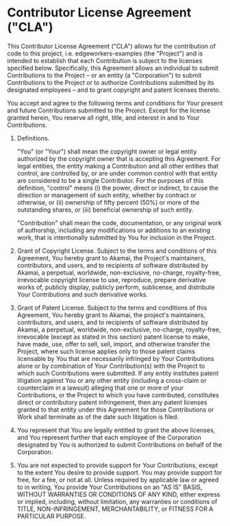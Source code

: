 # Contributor License Agreement ("CLA")

This Contributor License Agreement ("CLA") allows for the contribution of code to this project, i.e. edgeworkers-examples (the "Project") and is intended to establish that each Contribution is subject to the licenses specified below. Specifically, this Agreement allows an individual to submit Contributions to the Project – or an entity (a "Corporation") to submit Contributions to the Project or to authorize Contributions submitted by its designated employees – and to grant copyright and patent licenses thereto.

You accept and agree to the following terms and conditions for Your present and future Contributions submitted to the Project. Except for the license granted herein, You reserve all right, title, and interest in and to Your Contributions.

1. Definitions.

    "You" (or "Your") shall mean the copyright owner or legal entity authorized by the copyright owner that is accepting this Agreement. For legal entities, the entity making a Contribution and all other entities that control, are controlled by, or are under common control with that entity are considered to be a single Contributor. For the purposes of this definition, "control" means (i) the power, direct or indirect, to cause the direction or management of such entity, whether by contract or otherwise, or (ii) ownership of fifty percent (50%) or more of the outstanding shares, or (iii) beneficial ownership of such entity.

    "Contribution" shall mean the code, documentation, or any original work of authorship, including any modifications or additions to an existing work, that is intentionally submitted by You for inclusion in the Project.

2. Grant of Copyright License. Subject to the terms and conditions of this Agreement, You hereby grant to Akamai, the Project's maintainers, contributors, and users, and to recipients of software distributed by Akamai, a perpetual, worldwide, non-exclusive, no-charge, royalty-free, irrevocable copyright license to use, reproduce, prepare derivative works of, publicly display, publicly perform, sublicense, and distribute Your Contributions and such derivative works.
3. Grant of Patent License. Subject to the terms and conditions of this Agreement, You hereby grant to Akamai, the project's maintainers, contributors, and users, and to recipients of software distributed by Akamai, a perpetual, worldwide, non-exclusive, no-charge, royalty-free, irrevocable (except as stated in this section) patent license to make, have made, use, offer to sell, sell, import, and otherwise transfer the Project, where such license applies only to those patent claims licensable by You that are necessarily infringed by Your Contributions alone or by combination of Your Contribution(s) with the Project to which such Contributions were submitted. If any entity institutes patent litigation against You or any other entity (including a cross-claim or counterclaim in a lawsuit) alleging that one or more of your Contributions, or the Project to which you have contributed, constitutes direct or contributory patent infringement, then any patent licenses granted to that entity under this Agreement for those Contributions or Work shall terminate as of the date such litigation is filed.
4. You represent that You are legally entitled to grant the above licenses, and You represent further that each employee of the Corporation designated by You is authorized to submit Contributions on behalf of the Corporation.
5. You are not expected to provide support for Your Contributions, except to the extent You desire to provide support. You may provide support for free, for a fee, or not at all. Unless required by applicable law or agreed to in writing, You provide Your Contributions on an "AS IS" BASIS, WITHOUT WARRANTIES OR CONDITIONS OF ANY KIND, either express or implied, including, without limitation, any warranties or conditions of TITLE, NON-INFRINGEMENT, MERCHANTABILITY, or FITNESS FOR A PARTICULAR PURPOSE.